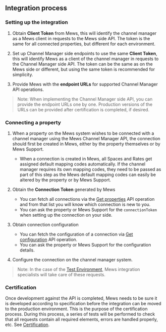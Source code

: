 ## Integration process

### Setting up the integration

1. Obtain **Client Token** from Mews, this will identify the channel manager as a Mews client in requests to the Mews side API.
The token is the same for all connected properties, but different for each environment.

2. Set up Channel Manager side endpoints to use the same **Client Token**, this will identify Mews as a client of the channel manager in requests to the Channel Manager side API. The token can be the same as on the Mews side or different, but using the same token is recommended for simplicity.

3. Provide Mews with the **endpoint URLs** for supported Channel Manager API operations.

> Note: When implementing the Channel Manager side API, you can provide the endpoint URLs one by one.
> Production versions of the URLs can be provided after certification is completed, if desired.

### Connecting a property

1. When a property on the Mews system wishes to be connected with a channel manager using the Mews Channel Manager API, the connection should first be created in Mews, either by the property themselves or by Mews Support.
   * When a connection is created in Mews, all Spaces and Rates get assigned default mapping codes automatically.
   If the channel manager requires its own mapping codes, they need to be passed as part of this step as the Mews default mapping codes can easily be altered by the property or by Mews Support.

2. Obtain the **Connection Token** generated by Mews
   * You can fetch all connections via the [Get properties](../mews-operations/configuration.md#get-properties) API operation and from that list you will know which connection is new to you.
   * You can ask the property or Mews Support for the `connectionToken` when setting up the connection on your side.

3. Obtain connection configuration
   * You can fetch the configuration of a connection via [Get configuration](../mews-operations/configuration.md#get-configuration) API operation.
   * You can ask the property or Mews Support for the configuration details.

4. Configure the connection on the channel manager system.

> Note: In the case of the [Test Environment](../mews-operations/README.md#test-environment), Mews integration specialists will take care of these requests.

### Certification

Once development against the API is completed, Mews needs to be sure it is developed according to specification before the integration can be moved to the production environment.
This is the purpose of the certification process. During this process, a series of tests will be performed to check that all requests contain all required elements, errors are handled properly, etc.
See [Certification](../certification/README.md).
